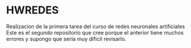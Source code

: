 # HWREDES
Realizacion de la primera tarea del curso de redes neuronales artificiales
Este es el segundo repositorio que cree porque el anterior tiene muchos errores y supongo que sería muy dificil revisarlo.
